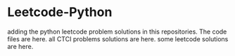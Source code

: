 # Leetcode-Python
adding the python leetcode problem solutions in this repositories. 
The code files are here.
all CTCI problems solutions are here.
some leetcode solutions are here.

















































































































































































































































































































































































